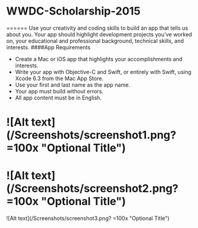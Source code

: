 # WWDC-Scholarship-2015
======
Use your creativity and coding skills to build an app that tells us about you. Your app should highlight
development projects you’ve worked on, your educational and professional background, technical
skills, and interests.
####App Requirements
- Create a Mac or iOS app that highlights your accomplishments and interests.
- Write your app with Objective-C and Swift, or entirely with Swift, using Xcode 6.3 from
 the Mac App Store.
- Use your first and last name as the app name.
- Your app must build without errors.
- All app content must be in English. 


![Alt text](/Screenshots/screenshot1.png? =100x "Optional Title")
======
![Alt text](/Screenshots/screenshot2.png? =100x "Optional Title")
======
![Alt text](/Screenshots/screenshot3.png? =100x "Optional Title")
